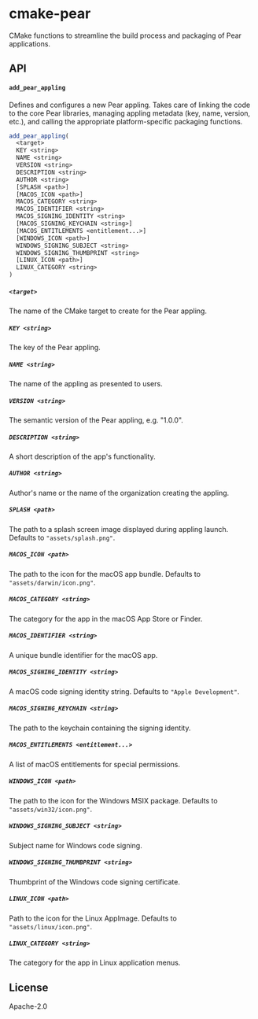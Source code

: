 # cmake-pear

CMake functions to streamline the build process and packaging of Pear applications.

## API

#### `add_pear_appling`

Defines and configures a new Pear appling. Takes care of linking the code to the core Pear libraries, managing appling metadata (key, name, version, etc.), and calling the appropriate platform-specific packaging functions.

```cmake
add_pear_appling(
  <target>
  KEY <string> 
  NAME <string> 
  VERSION <string> 
  DESCRIPTION <string> 
  AUTHOR <string> 
  [SPLASH <path>]
  [MACOS_ICON <path>]
  MACOS_CATEGORY <string>
  MACOS_IDENTIFIER <string>
  MACOS_SIGNING_IDENTITY <string>
  [MACOS_SIGNING_KEYCHAIN <string>]
  [MACOS_ENTITLEMENTS <entitlement...>]
  [WINDOWS_ICON <path>]
  WINDOWS_SIGNING_SUBJECT <string>
  WINDOWS_SIGNING_THUMBPRINT <string>
  [LINUX_ICON <path>]
  LINUX_CATEGORY <string>
)
```

##### `<target>`
The name of the CMake target to create for the Pear appling.
	
##### `KEY <string>`
The key of the Pear appling.
	
##### `NAME <string>`
The name of the appling as presented to users.
	
##### `VERSION <string>` 
The semantic version of the Pear appling, e.g. "1.0.0".
	
##### `DESCRIPTION <string>`
A short description of the app's functionality.
	
##### `AUTHOR <string>`
Author's name or the name of the organization creating the appling.
	
##### `SPLASH <path>`
The path to a splash screen image displayed during appling launch. Defaults to `"assets/splash.png"`.
	
##### `MACOS_ICON <path>` 
The path to the icon for the macOS app bundle. Defaults to `"assets/darwin/icon.png"`.

##### `MACOS_CATEGORY <string>`
The category for the app in the macOS App Store or Finder.

##### `MACOS_IDENTIFIER <string>`
A unique bundle identifier for the macOS app.

##### `MACOS_SIGNING_IDENTITY <string>`
A macOS code signing identity string. Defaults to `"Apple Development"`.

##### `MACOS_SIGNING_KEYCHAIN <string>` 
The path to the keychain containing the signing identity.

##### `MACOS_ENTITLEMENTS <entitlement...>` 
A list of macOS entitlements for special permissions.

##### `WINDOWS_ICON <path>` 
The path to the icon for the Windows MSIX package. Defaults to `"assets/win32/icon.png"`.

##### `WINDOWS_SIGNING_SUBJECT <string>` 
Subject name for Windows code signing.

##### `WINDOWS_SIGNING_THUMBPRINT <string>` 
Thumbprint of the Windows code signing certificate.

##### `LINUX_ICON <path>` 
Path to the icon for the Linux AppImage. Defaults to `"assets/linux/icon.png"`.

##### `LINUX_CATEGORY <string>` 
The category for the app in Linux application menus.

## License

Apache-2.0
